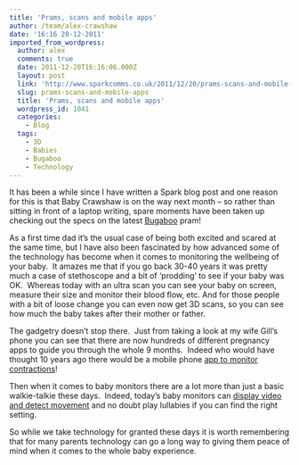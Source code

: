 ```yaml
---
title: 'Prams, scans and mobile apps'
author: /team/alex-crawshaw
date: '16:16 20-12-2011'
imported_from_wordpress:
  author: alex
  comments: true
  date: 2011-12-20T16:16:06.000Z
  layout: post
  link: 'http://www.sparkcomms.co.uk/2011/12/20/prams-scans-and-mobile-apps/'
  slug: prams-scans-and-mobile-apps
  title: 'Prams, scans and mobile apps'
  wordpress_id: 1041
  categories:
    - Blog
  tags:
    - 3D
    - Babies
    - Bugaboo
    - Technology
---
```


It has been a while since I have written a Spark blog post and one reason for this is that Baby Crawshaw is on the way next month – so rather than sitting in front of a laptop writing, spare moments have been taken up checking out the specs on the latest [Bugaboo](http://www.bugaboo.com/home) pram!

As a first time dad it’s the usual case of being both excited and scared at the same time, but I have also been fascinated by how advanced some of the technology has become when it comes to monitoring the wellbeing of your baby.  It amazes me that if you go back 30-40 years it was pretty much a case of stethoscope and a bit of ‘prodding’ to see if your baby was OK.  Whereas today with an ultra scan you can see your baby on screen, measure their size and monitor their blood flow, etc. And for those people with a bit of loose change you can even now get 3D scans, so you can see how much the baby takes after their mother or father.

The gadgetry doesn’t stop there.  Just from taking a look at my wife Gill’s phone you can see that there are now hundreds of different pregnancy apps to guide you through the whole 9 months.  Indeed who would have thought 10 years ago there would be a mobile phone [app to monitor contractions](http://contractionmaster.com/iphoneapp/)!

Then when it comes to baby monitors there are a lot more than just a basic walkie-talkie these days.  Indeed, today’s baby monitors can [display video and detect movement](http://www.tommeetippee.co.uk/product/digital_video_baby_monitor_/) and no doubt play lullabies if you can find the right setting.

So while we take technology for granted these days it is worth remembering that for many parents technology can go a long way to giving them peace of mind when it comes to the whole baby experience.
